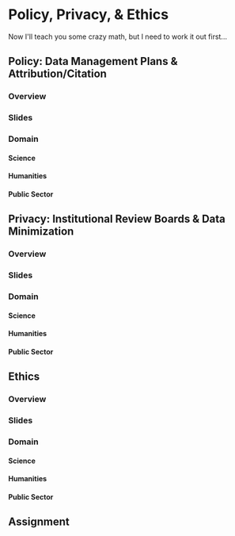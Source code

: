 # Policy, Privacy, & Ethics

Now I'll teach you some crazy math, but I need to work it out first...

## Policy: Data Management Plans & Attribution/Citation

### Overview

### Slides

### Domain

#### Science

#### Humanities

#### Public Sector

## Privacy: Institutional Review Boards & Data Minimization

### Overview

### Slides

### Domain

#### Science

#### Humanities

#### Public Sector

## Ethics

### Overview

### Slides

### Domain

#### Science

#### Humanities

#### Public Sector

## Assignment
